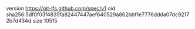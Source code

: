 version https://git-lfs.github.com/spec/v1
oid sha256:5df0f03f4835fa82447447aef640529a862bbf1e7776ddda07dc92172b7d434d
size 10515
